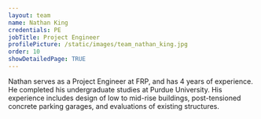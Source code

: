 ```yaml
---
layout: team
name: Nathan King
credentials: PE
jobTitle: Project Engineer
profilePicture: /static/images/team_nathan_king.jpg
order: 10
showDetailedPage: TRUE
---
```

Nathan serves as a Project Engineer at FRP, and has 4 years of experience.  He completed his undergraduate studies at Purdue University.  His experience includes design of low to mid-rise buildings, post-tensioned concrete parking garages, and evaluations of existing structures.
